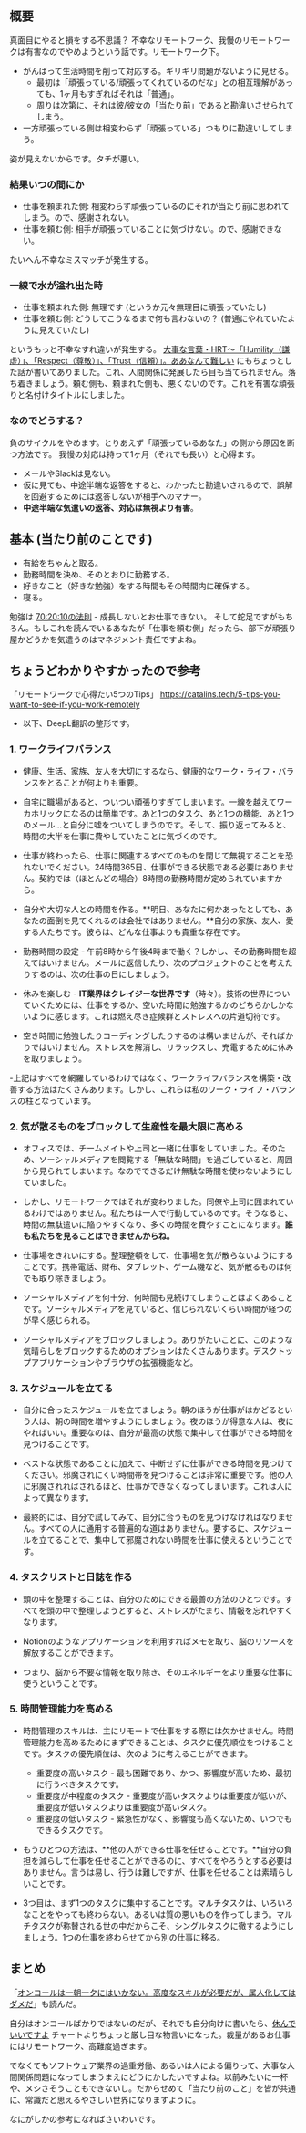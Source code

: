 ## 概要

真面目にやると損をする不思議？
不幸なリモートワーク、我慢のリモートワークは有害なのでやめようという話です。リモートワーク下。

- がんばって生活時間を削って対応する。ギリギリ問題がないように見せる。
    - 最初は「頑張っている/頑張ってくれているのだな」との相互理解があっても、1ヶ月もすぎればそれは「普通」。
    - 周りは次第に、それは彼/彼女の「当たり前」であると勘違いさせられてしまう。
- 一方頑張っている側は相変わらず「頑張っている」つもりに勘違いしてしまう。

姿が見えないからです。タチが悪い。

### 結果いつの間にか

- 仕事を頼まれた側: 相変わらず頑張っているのにそれが当たり前に思われてしまう。ので、感謝されない。
- 仕事を頼む側: 相手が頑張っていることに気づけない。ので、感謝できない。

たいへん不幸なミスマッチが発生する。

### 一線で水が溢れ出た時 

- 仕事を頼まれた側: 無理です (というか元々無理目に頑張っていたし)
- 仕事を頼む側: どうしてこうなるまで何も言わないの？ (普通にやれていたように見えていたし)

というもっと不幸なすれ違いが発生する。
[大事な言葉・HRT～「Humility（謙虚）」、「Respect（尊敬）」、「Trust（信頼）」。ああなんて難しい](https://qiita.com/developer-kikikaikai/items/9e08fe0f8ee0eebaccab) にもちょっとした話が書いてありました。これ、人間関係に発展したら目も当てられません。落ち着きましょう。頼む側も、頼まれた側も、悪くないのです。これを有害な頑張りと名付けタイトルにしました。


### なのでどうする？

負のサイクルをやめます。とりあえず「頑張っているあなた」の側から原因を断つ方法です。
我慢の対応は持って1ヶ月（それでも長い）と心得ます。

- メールやSlackは見ない。
- 仮に見ても、中途半端な返答をすると、わかったと勘違いされるので、誤解を回避するためには返答しないが相手へのマナー。
- **中途半端な気遣いの返答、対応は無視より有害**。


## 基本 (当たり前のことです)

- 有給をちゃんと取る。
- 勤務時間を決め、そのとおりに勤務する。
- 好きなこと（好きな勉強）をする時間もその時間内に確保する。
- 寝る。

勉強は [70:20:10の法則](https://note.com/sazawe/n/n628beed7d803) - 成長しないとお仕事できない。
そして蛇足ですがもちろん。もしこれを読んでいるあなたが「仕事を頼む側」だったら、部下が頑張り屋かどうかを気遣うのはマネジメント責任ですよね。


## ちょうどわかりやすかったので参考

「リモートワークで心得たい5つのTips」
https://catalins.tech/5-tips-you-want-to-see-if-you-work-remotely
* 以下、DeepL翻訳の整形です。

### 1. ワークライフバランス
- 健康、生活、家族、友人を大切にするなら、健康的なワーク・ライフ・バランスをとることが何よりも重要。

- 自宅に職場があると、ついつい頑張りすぎてしまいます。一線を越えてワーカホリックになるのは簡単です。あと1つのタスク、あと1つの機能、あと1つのメール...と自分に嘘をついてしまうのです。そして、振り返ってみると、時間の大半を仕事に費やしていたことに気づくのです。

- 仕事が終わったら、仕事に関連するすべてのものを閉じて無視することを恐れないでください。24時間365日、仕事ができる状態である必要はありません。契約では（ほとんどの場合）8時間の勤務時間が定められていますから。

- 自分や大切な人との時間を作る。**明日、あなたに何かあったとしても、あなたの面倒を見てくれるのは会社ではありません。**自分の家族、友人、愛する人たちです。彼らは、どんな仕事よりも貴重な存在です。

- 勤務時間の設定 - 午前8時から午後4時まで働く？しかし、その勤務時間を超えてはいけません。メールに返信したり、次のプロジェクトのことを考えたりするのは、次の仕事の日にしましょう。

- 休みを楽しむ - **IT業界はクレイジーな世界です**（時々）。技術の世界についていくためには、仕事をするか、空いた時間に勉強するかのどちらかしかないように感じます。これは燃え尽き症候群とストレスへの片道切符です。

- 空き時間に勉強したりコーディングしたりするのは構いませんが、そればかりではいけません。ストレスを解消し、リラックスし、充電するために休みを取りましょう。

-上記はすべてを網羅しているわけではなく、ワークライフバランスを構築・改善する方法はたくさんあります。しかし、これらは私のワーク・ライフ・バランスの柱となっています。

### 2. 気が散るものをブロックして生産性を最大限に高める

- オフィスでは、チームメイトや上司と一緒に仕事をしていました。そのため、ソーシャルメディアを閲覧する「無駄な時間」を過ごしていると、周囲から見られてしまいます。なのでできるだけ無駄な時間を使わないようにしていました。

- しかし、リモートワークではそれが変わりました。同僚や上司に囲まれているわけではありません。私たちは一人で行動しているのです。そうなると、時間の無駄遣いに陥りやすくなり、多くの時間を費やすことになります。**誰も私たちを見ることはできませんからね。**

- 仕事場をきれいにする。整理整頓をして、仕事場を気が散らないようにすることです。携帯電話、財布、タブレット、ゲーム機など、気が散るものは何でも取り除きましょう。

- ソーシャルメディアを何十分、何時間も見続けてしまうことはよくあることです。ソーシャルメディアを見ていると、信じられないくらい時間が経つのが早く感じられる。

- ソーシャルメディアをブロックしましょう。ありがたいことに、このような気晴らしをブロックするためのオプションはたくさんあります。デスクトップアプリケーションやブラウザの拡張機能など。

### 3. スケジュールを立てる

- 自分に合ったスケジュールを立てましょう。朝のほうが仕事がはかどるという人は、朝の時間を増やすようにしましょう。夜のほうが得意な人は、夜にやればいい。重要なのは、自分が最高の状態で集中して仕事ができる時間を見つけることです。

- ベストな状態であることに加えて、中断せずに仕事ができる時間を見つけてください。邪魔されにくい時間帯を見つけることは非常に重要です。他の人に邪魔されればされるほど、仕事ができなくなってしまいます。これは人によって異なります。

- 最終的には、自分で試してみて、自分に合うものを見つけなければなりません。すべての人に通用する普遍的な道はありません。要するに、スケジュールを立てることで、集中して邪魔されない時間を仕事に使えるということです。


### 4. タスクリストと日誌を作る

- 頭の中を整理することは、自分のためにできる最善の方法のひとつです。すべてを頭の中で整理しようとすると、ストレスがたまり、情報を忘れやすくなります。

- Notionのようなアプリケーションを利用すればメモを取り、脳のリソースを解放することができます。

- つまり、脳から不要な情報を取り除き、そのエネルギーをより重要な仕事に使うということです。

### 5. 時間管理能力を高める

- 時間管理のスキルは、主にリモートで仕事をする際には欠かせません。時間管理能力を高めるためにまずできることは、タスクに優先順位をつけることです。タスクの優先順位は、次のように考えることができます。
    - 重要度の高いタスク - 最も困難であり、かつ、影響度が高いため、最初に行うべきタスクです。
    - 重要度が中程度のタスク - 重要度が高いタスクよりは重要度が低いが、重要度が低いタスクよりは重要度が高いタスク。
    - 重要度の低いタスク - 緊急性がなく、影響度も高くないため、いつでもできるタスクです。
- もうひとつの方法は、**他の人ができる仕事を任せることです。**自分の負担を減らして仕事を任せることができるのに、すべてをやろうとする必要はありません。言うは易し、行うは難しですが、仕事を任せることは素晴らしいことです。

- 3つ目は、まず1つのタスクに集中することです。マルチタスクは、いろいろなことをやっても終わらない。あるいは質の悪いものを作ってしまう。マルチタスクが称賛される世の中だからこそ、シングルタスクに徹するようにしましょう。1つの仕事を終わらせてから別の仕事に移る。


## まとめ

「[オンコールは一朝一夕にはいかない。高度なスキルが必要だが、属人化してはダメだ](https://qiita.com/san-tak/items/c62e691a6955dc7de37b)」も読んだ。

自分はオンコールばかりではないのだが、それでも自分向けに書いたら、[休んでいいですよ](https://nlab.itmedia.co.jp/nl/articles/2103/12/news147.html) チャートよりちょっと厳し目な物言いになった。裁量があるお仕事にはリモートワーク、高難度過ぎます。

でなくてもソフトウェア業界の過重労働、あるいは人による偏りって、大事な人間関係問題になってしまうまえにどうにかしたいですよね。以前みたいに一杯や、メシさそうこともできないし。だからせめて「当たり前のこと」を皆が共通に、常識だと思えるやさしい世界になりますように。

なにがしかの参考になればさいわいです。
